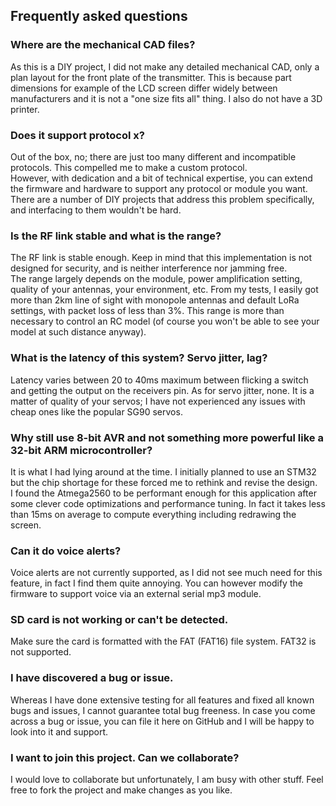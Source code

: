 ## Frequently asked questions

### Where are the mechanical CAD files?
As this is a DIY project, I did not make any detailed mechanical CAD, only a plan layout for the front 
plate of the transmitter. This is because part dimensions for example of the LCD screen differ
widely between manufacturers and it is not a "one size fits all" thing. I also do not have a 3D printer.

### Does it support protocol x?
Out of the box, no; there are just too many different and incompatible protocols. This compelled me to make a custom protocol.
<br>However, with dedication and a bit of technical expertise, you can extend the firmware 
and hardware to support any protocol or module you want. There are a number of DIY projects that address this problem specifically, and interfacing to them wouldn't be hard. 

### Is the RF link stable and what is the range?
The RF link is stable enough. Keep in mind that this implementation is not designed for security, and is neither interference nor jamming free.
<br>The range largely depends on the module, power amplification setting, quality of your antennas, your environment, etc. From my tests, I easily got more than 2km line of sight with monopole antennas and default LoRa settings, with packet loss of less than 3%. This range is more than necessary to control an RC model (of course you won't be able to see your model at such distance anyway).

### What is the latency of this system? Servo jitter, lag? 
Latency varies between 20 to 40ms maximum between flicking a switch and getting the output on the receivers pin.
As for servo jitter, none. It is a matter of quality of your servos; I have not experienced any issues
with cheap ones like the popular SG90 servos.

### Why still use 8-bit AVR and not something more powerful like a 32-bit ARM microcontroller? 
It is what I had lying around at the time. I initially planned to use an STM32 but the chip shortage for these 
forced me to rethink and revise the design. 
<br>I found the Atmega2560 to be performant enough for this application after some clever code optimizations and performance tuning.
In fact it takes less than 15ms on average to compute everything including redrawing the screen.

### Can it do voice alerts?
Voice alerts are not currently supported, as I did not see much need for this feature, in fact I find them quite annoying. You can
however modify the firmware to support voice via an external serial mp3 module.

### SD card is not working or can't be detected.
Make sure the card is formatted with the FAT (FAT16) file system. FAT32 is not supported.

### I have discovered a bug or issue. 
Whereas I have done extensive testing for all features and fixed all known bugs and issues, I cannot guarantee total bug freeness. 
In case you come across a bug or issue, you can file it here on GitHub and I will be happy to look into it and support.

### I want to join this project. Can we collaborate?
I would love to collaborate but unfortunately, I am busy with other stuff. Feel free to fork the
project and make changes as you like.
